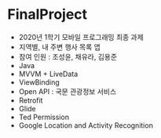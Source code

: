 # FinalProject
- 2020년 1학기 모바일 프로그래밍 최종 과제
- 지역별, 내 주변 행사 목록 앱
- 참여 인원 : 조성윤, 채유라, 김용준
- Java
- MVVM + LiveData
- ViewBinding
- Open API : 국문 관광정보 서비스
- Retrofit
- Glide
- Ted Permission
- Google Location and Activity Recognition
